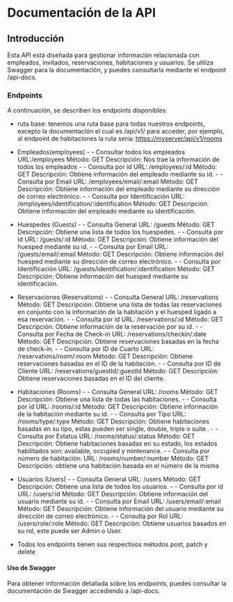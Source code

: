 # Documentación de la API

## Introducción

Esta API está diseñada para gestionar información relacionada con empleados, invitados, reservaciones, habitaciones y usuarios. Se utiliza Swagger para la documentación, y puedes consultarla mediante el endpoint /api-docs.

### Endpoints

A continuación, se describen los endpoints disponibles:

- ruta base:
  tenemos una ruta base para todas nuestros endpoints, excepto la documentación el cual es /api/v1/
  para acceder, por ejemplo, al endpoint de habitaciones la ruta sería:
  <https://myserver/api/v1/rooms>

- Empleados(employees)
      - - Consultar todos los empleados
          URL:/employees
          Método: GET
          Descripción: Nos trae la información de todos los empleados
      - - Consulta por id
          URL: /employees/:id
          Método: GET
          Descripción: Obtiene información del empleado mediante su id.
      - - Consulta por Email
          URL: /employees/email/:email
          Método: GET
          Descripción: Obtiene información del empleado mediante su dirección de correo electrónico.
      - - Consulta por Identificación
          URL: /employees/identification/:identification
          Método: GET
          Descripción: Obtiene información del empleado mediante su identificación.
- Huespedes (Guests)
      - - Consulta General
          URL: /guests
          Método: GET
          Descripción: Obtiene una lista de todos los huespedes.
      - - Consulta por id
          URL: /guests/:id
          Método: GET
          Descripción: Obtiene información del huesped mediante su id.
      - - Consulta por Email
          URL: /guests/email/:email
          Método: GET
          Descripción: Obtiene información del huesped mediante su dirección de correo electrónico.
      - - Consulta por Identificación
          URL: /guests/identification/:identification
          Método: GET
          Descripción: Obtiene información del huesped mediante su identificación.
- Reservaciones (Reservations)
      - - Consulta General
          URL: /reservations
          Método: GET
          Descripción: Obtiene una lista de todas las reservaciones en conjunto con la información de la habitación y el huesped ligado a esa reservación.
      - - Consulta por id
          URL: /reservations/:id
          Método: GET
          Descripción: Obtiene información de la reservación por su id.
      - - Consulta por Fecha de Check-in
          URL: /reservations/checkin/:date
          Método: GET
          Descripción: Obtiene reservaciones basadas en la fecha de check-in.
      - - Consulta por ID de Cuarto
          URL: /reservations/room/:room
          Método: GET
          Descripción: Obtiene reservaciones basadas en el ID de la habitación.
      - - Consulta por ID de Cliente
          URL: /reservations/guestId/:guestId
          Método: GET
          Descripción: Obtiene reservaciones basadas en el ID del cliente.
- Habitaciones (Rooms)
      - - Consulta General
          URL: /rooms
          Método: GET
          Descripción: Obtiene una lista de todas las habitaciones.
      - - Consulta por id
          URL: /rooms/:id
          Método: GET
          Descripción: Obtiene información de la habitación mediante su id.
      - - Consulta por Tipo
          URL: /rooms/type/:type
          Método: GET
          Descripción: Obtiene habitaciones basadas en su tipo, estas pueden ser single, double, triple o suite .
      - - Consulta por Estatus
          URL: /rooms/status/:status
          Método: GET
          Descripción: Obtiene habitaciones basadas en su estado, los estados habilitados son: available, occupied y mintenance.
      - - Consulta por número de habitación:
          URL: /rooms/number/:number
          Método: GET
          Descripción: obtiene una habitación basada en el número de la misma  
- Usuarios (Users)
      - - Consulta General
          URL: /users
          Método: GET
          Descripción: Obtiene una lista de todos los usuarios.
      - - Consulta por id
          URL: /users/:id
          Método: GET
          Descripción: Obtiene información del usuario mediante su id.
      - - Consulta por Email
          URL: /users/email/:email
          Método: GET
          Descripción: Obtiene información del usuario mediante su dirección de correo electrónico.
      - - Consulta por Rol
          URL: /users/role/:role
          Método: GET
          Descripción: Obtiene usuarios basados en su rol, este puede ser Admin o User.
- Todos los endpoints tienen sus respectivos métodos post, patch y delete

#### Uso de Swagger

Para obtener información detallada sobre los endpoints, puedes consultar la documentación de Swagger accediendo a /api-docs.
